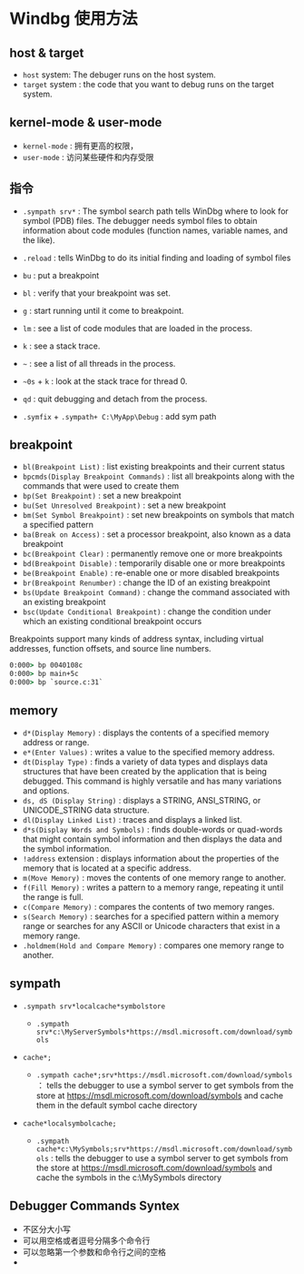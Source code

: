# Windbg 使用方法

## host & target

* `host` system: The debuger runs on the host system.
* `target` system : the code that you want to debug runs on the target system.

## kernel-mode & user-mode

* `kernel-mode` : 拥有更高的权限，
* `user-mode` : 访问某些硬件和内存受限

## 指令

* `.sympath srv*` : The symbol search path tells WinDbg where to look for symbol (PDB) files. The debugger needs symbol files to obtain information about code modules (function names, variable names, and the like).

* `.reload` : tells WinDbg to do its initial finding and loading of symbol files

* `bu` : put a breakpoint

* `bl` : verify that your breakpoint was set.

* `g` : start running until it come to breakpoint.

* `lm` : see a list of code modules that are loaded in the process.

* `k` : see a stack trace.

* `~` : see a list of all threads in the process.

* `~0s` + `k` : look at the stack trace for thread 0.

* `qd` : quit debugging and detach from the process.

* `.symfix` + `.sympath+ C:\MyApp\Debug` : add sym path

## breakpoint

* `bl(Breakpoint List)` : list existing breakpoints and their current status
* `bpcmds(Display Breakpoint Commands)` : list all breakpoints along with the commands that were used to create them
* `bp(Set Breakpoint)` : set a new breakpoint
* `bu(Set Unresolved Breakpoint)` : set a new breakpoint
* `bm(Set Symbol Breakpoint)` : set new breakpoints on symbols that match a specified pattern
* `ba(Break on Access)` : set a processor breakpoint, also known as a data breakpoint
* `bc(Breakpoint Clear)` : permanently remove one or more breakpoints
* `bd(Breakpoint Disable)` : temporarily disable one or more breakpoints
* `be(Breakpoint Enable)` : re-enable one or more disabled breakpoints
* `br(Breakpoint Renumber)` : change the ID of an existing breakpoint
* `bs(Update Breakpoint Command)` : change the command associated with an existing breakpoint
* `bsc(Update Conditional Breakpoint)` : change the condition under which an existing conditional breakpoint occurs

Breakpoints support many kinds of address syntax, including virtual addresses, function offsets, and source line numbers.

```cmd
0:000> bp 0040108c
0:000> bp main+5c
0:000> bp `source.c:31`
```

## memory

* `d*(Display Memory)` : displays the contents of a specified memory address or range.
* `e*(Enter Values)` : writes a value to the specified memory address.
* `dt(Display Type)` : finds a variety of data types and displays data structures that have been created by the application that is being debugged. This command is highly versatile and has many variations and options.
* `ds, dS (Display String)` : displays a STRING, ANSI_STRING, or UNICODE_STRING data structure.
* `dl(Display Linked List)` : traces and displays a linked list.
* `d*s(Display Words and Symbols)` : finds double-words or quad-words that might contain symbol information and then displays the data and the symbol information.
* `!address` extension : displays information about the properties of the memory that is located at a specific address.
* `m(Move Memory)` : moves the contents of one memory range to another.
* `f(Fill Memory)` : writes a pattern to a memory range, repeating it until the range is full.
* `c(Compare Memory)` : compares the contents of two memory ranges.
* `s(Search Memory)` : searches for a specified pattern within a memory range or searches for any ASCII or Unicode characters that exist in a memory range.
* `.holdmem(Hold and Compare Memory)` : compares one memory range to another.

## sympath

* `.sympath srv*localcache*symbolstore`
  * `.sympath srv*c:\MyServerSymbols*https://msdl.microsoft.com/download/symbols`

* `cache*;` 
  * `.sympath cache*;srv*https://msdl.microsoft.com/download/symbols` ： tells the debugger to use a symbol server to get symbols from the store at https://msdl.microsoft.com/download/symbols and cache them in the default symbol cache directory

* `cache*localsymbolcache;`
  * `.sympath cache*c:\MySymbols;srv*https://msdl.microsoft.com/download/symbols` : tells the debugger to use a symbol server to get symbols from the store at https://msdl.microsoft.com/download/symbols and cache the symbols in the c:\MySymbols directory

## Debugger Commands Syntex

* 不区分大小写
* 可以用空格或者逗号分隔多个命令行
* 可以忽略第一个参数和命令行之间的空格
* 